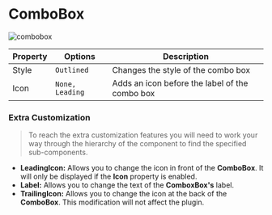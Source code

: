 # ComboBox


![combobox](./images/combobox.png)

| Property | Options         | Description                                    |
| -------- | --------------- | ---------------------------------------------- |
| Style    | `Outlined`      | Changes the style of the combo box             |
| Icon     | `None, Leading` | Adds an icon before the label of the combo box |

### Extra Customization

> To reach the extra customization features you will need to work your way through the hierarchy of the component to find the specified sub-components.  

- **LeadingIcon:** Allows you to change the icon in front of the **ComboBox**. It will only be displayed if  the **Icon** property is enabled.
- **Label:** Allows you to change the text of the **ComboxBox's** label.
- **TrailingIcon:** Allows you to change the icon at the back of the **ComboBox**. This modification will not affect the plugin.